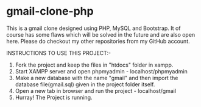# gmail-clone-php
This is a gmail clone designed using PHP, MySQL and Bootstrap.
It of course has some flaws which will be solved in the future and are also open here. 
Please do checkout my other repositories from my GitHub account. 

INSTRUCTIONS TO USE THIS PROJECT:-

1. Fork the project and keep the files in "htdocs" folder in xampp.
2. Start XAMPP server and open phpmyadmin - localhost/phpmyadmin
3. Make a new database with the name "gmail" and then import the database file(gmail.sql) given in the project folder itself.
4. Open a new tab in browser and run the project - localhost/gmail
5. Hurray! The Project is running.
